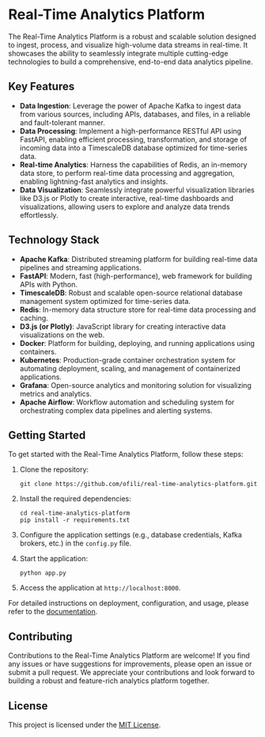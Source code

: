 # Real-Time Analytics Platform

The Real-Time Analytics Platform is a robust and scalable solution designed to ingest, process, and visualize high-volume data streams in real-time. It showcases the ability to seamlessly integrate multiple cutting-edge technologies to build a comprehensive, end-to-end data analytics pipeline.

## Key Features

- **Data Ingestion**: Leverage the power of Apache Kafka to ingest data from various sources, including APIs, databases, and files, in a reliable and fault-tolerant manner.
- **Data Processing**: Implement a high-performance RESTful API using FastAPI, enabling efficient processing, transformation, and storage of incoming data into a TimescaleDB database optimized for time-series data.
- **Real-time Analytics**: Harness the capabilities of Redis, an in-memory data store, to perform real-time data processing and aggregation, enabling lightning-fast analytics and insights.
- **Data Visualization**: Seamlessly integrate powerful visualization libraries like D3.js or Plotly to create interactive, real-time dashboards and visualizations, allowing users to explore and analyze data trends effortlessly.

## Technology Stack

- **Apache Kafka**: Distributed streaming platform for building real-time data pipelines and streaming applications.
- **FastAPI**: Modern, fast (high-performance), web framework for building APIs with Python.
- **TimescaleDB**: Robust and scalable open-source relational database management system optimized for time-series data.
- **Redis**: In-memory data structure store for real-time data processing and caching.
- **D3.js (or Plotly)**: JavaScript library for creating interactive data visualizations on the web.
- **Docker**: Platform for building, deploying, and running applications using containers.
- **Kubernetes**: Production-grade container orchestration system for automating deployment, scaling, and management of containerized applications.
- **Grafana**: Open-source analytics and monitoring solution for visualizing metrics and analytics.
- **Apache Airflow**: Workflow automation and scheduling system for orchestrating complex data pipelines and alerting systems.

## Getting Started

To get started with the Real-Time Analytics Platform, follow these steps:

1. Clone the repository:

   ```
   git clone https://github.com/ofili/real-time-analytics-platform.git
   ```

2. Install the required dependencies:

   ```
   cd real-time-analytics-platform
   pip install -r requirements.txt
   ```

3. Configure the application settings (e.g., database credentials, Kafka brokers, etc.) in the `config.py` file.

4. Start the application:

   ```
   python app.py
   ```

5. Access the application at `http://localhost:8000`.

For detailed instructions on deployment, configuration, and usage, please refer to the [documentation](./docs/README.md).

## Contributing

Contributions to the Real-Time Analytics Platform are welcome! If you find any issues or have suggestions for improvements, please open an issue or submit a pull request. We appreciate your contributions and look forward to building a robust and feature-rich analytics platform together.

## License

This project is licensed under the [MIT License](LICENSE).